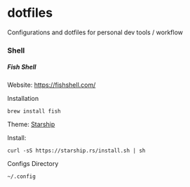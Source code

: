 # dotfiles
Configurations and dotfiles for personal dev tools / workflow


### Shell 

 ##### Fish Shell 

 Website: https://fishshell.com/

 Installation

    brew install fish


Theme: [Starship](https://starship.rs/guide/#%F0%9F%9A%80-installation)

Install: 

    curl -sS https://starship.rs/install.sh | sh


Configs Directory

    ~/.config 